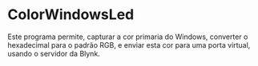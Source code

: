 # ColorWindowsLed

Este programa permite, capturar a cor primaria do Windows, converter o hexadecimal para o padrão RGB, e enviar esta cor para uma porta virtual, usando o servidor da Blynk. 
